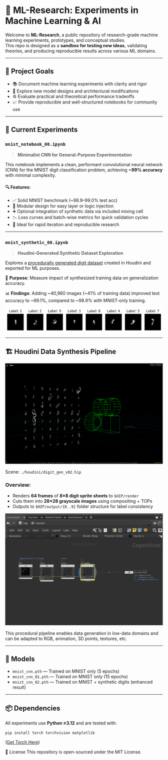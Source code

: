 # 🧪 ML-Research: Experiments in Machine Learning & AI

Welcome to **ML-Research**, a public repository of research-grade machine learning experiments, prototypes, and conceptual studies.  
This repo is designed as a **sandbox for testing new ideas**, validating theories, and producing reproducible results across various ML domains.

---

## 🔬 Project Goals

- 📚 Document machine learning experiments with clarity and rigor
- 🧠 Explore new model designs and architectural modifications
- ⚙️ Evaluate practical and theoretical performance tradeoffs
- 📈 Provide reproducible and well-structured notebooks for community use

---

## 📁 Current Experiments

### `mnist_notebook_00.ipynb`  
> **Minimalist CNN for General-Purpose Experimentation**

This notebook implements a clean, performant convolutional neural network (CNN) for the MNIST digit classification problem, achieving **~99% accuracy** with minimal complexity.

#### 🔍 Features:
- ✅ Solid MNIST benchmark (~98.9–99.0% test acc)
- 🧩 Modular design for easy layer or logic injection
- ➕ Optional integration of synthetic data via included mixing cell
- 📉 Loss curves and batch-wise metrics for quick validation cycles
- 🧪 Ideal for rapid iteration and reproducible research


---

### `mnist_synthetic_00.ipynb`  
> **Houdini-Generated Synthetic Dataset Exploration**

Explores a [procedurally generated digit dataset](https://huggingface.co/datasets/Arkaen-AtC/mnist_bakery_data) created in Houdini and exported for ML purposes.

🧪 **Purpose**: Measure impact of synthesized training data on generalization accuracy.

📊 **Findings**: Adding ~40,960 images (~41% of training data) improved test accuracy to ~99.1%, compared to ~98.9% with MNIST-only training.

![synthetic digits example](/media/synth_digits_example1.png)


---


## 🏗 Houdini Data Synthesis Pipeline

![scene](/media/houdini_viewport_01.png)

Scene: `./houdini/digit_gen_v02.hip`

### Overview:
- Renders **64 frames** of **8×8 digit sprite sheets** to `$HIP/render`
- Cuts them into **28×28 grayscale images** using compositing + TOPs
- Outputs to `$HIP/output/{0..9}` folder structure for label consistency

![compositing](/media/houdini_img_cops_01.png)

This procedural pipeline enables data generation in low-data domains and can be adapted to RGB, animation, 3D points, textures, etc.

---

## 💾 Models

- `mnist_cnn.pth` — Trained on MNIST only (5 epochs)
- `mnist_cnn_01.pth` — Trained on MNIST only (15 epochs)
- `mnist_cnn_02.pth` — Trained on MNIST + synthetic digits (enhanced result)

---

## 📦 Dependencies

All experiments use **Python ≥3.12** and are tested with:

```bash
pip install torch torchvision matplotlib
```

([Get Torch Here](https://pytorch.org/get-started/locally/))

🔖 License
This repository is open-sourced under the MIT License.

